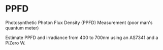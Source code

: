 # PPFD
Photosynthetic Photon Flux Density (PPFD) Measurement (poor man's quantum meter)

Estimate PPFD and irradiance from 400 to 700nm using an AS7341 and a PiZero W.
